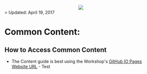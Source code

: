 <center>
<img src="https://cloudaccelerate.github.io/TTC-CommonContent/images/ttc-logo.png" />
</center>
> Updated: April 19, 2017

# Common Content:
    
## How to Access Common Content

- The Content guide is best using the Workshop's [GitHub IO Pages Website URL](https://rebrand.ly/ttccommoncontent) - Test
